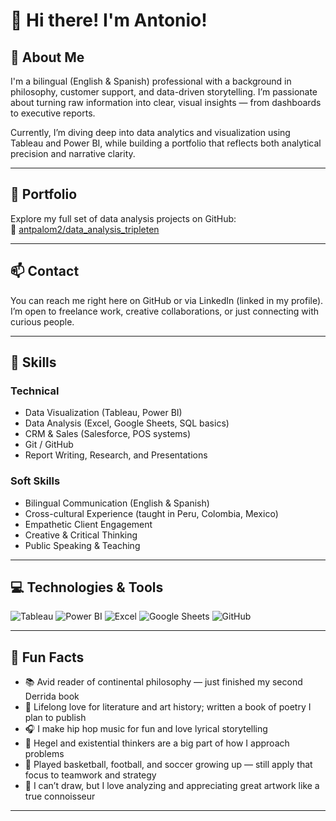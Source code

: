 # 👋 Hi there! I'm Antonio!

## 🧠 About Me
I'm a bilingual (English & Spanish) professional with a background in philosophy, customer support, and data-driven storytelling. I’m passionate about turning raw information into clear, visual insights — from dashboards to executive reports.

Currently, I’m diving deep into data analytics and visualization using Tableau and Power BI, while building a portfolio that reflects both analytical precision and narrative clarity.

---

## 📁 Portfolio

Explore my full set of data analysis projects on GitHub:  
🔗 [antpalom2/data_analysis_tripleten](https://github.com/antpalom2/data_analysis_tripleten)

---

## 📫 Contact
You can reach me right here on GitHub or via LinkedIn (linked in my profile). I’m open to freelance work, creative collaborations, or just connecting with curious people.

---

## 🧰 Skills

### Technical
- Data Visualization (Tableau, Power BI)
- Data Analysis (Excel, Google Sheets, SQL basics)
- CRM & Sales (Salesforce, POS systems)
- Git / GitHub
- Report Writing, Research, and Presentations

### Soft Skills
- Bilingual Communication (English & Spanish)
- Cross-cultural Experience (taught in Peru, Colombia, Mexico)
- Empathetic Client Engagement
- Creative & Critical Thinking
- Public Speaking & Teaching

---

## 💻 Technologies & Tools

![Tableau](https://img.shields.io/badge/Tableau-E97627?style=flat&logo=tableau&logoColor=white)
![Power BI](https://img.shields.io/badge/PowerBI-F2C811?style=flat&logo=powerbi&logoColor=black)
![Excel](https://img.shields.io/badge/Microsoft%20Excel-217346?style=flat&logo=microsoft-excel&logoColor=white)
![Google Sheets](https://img.shields.io/badge/Google%20Sheets-34A853?style=flat&logo=google-sheets&logoColor=white)
![GitHub](https://img.shields.io/badge/GitHub-181717?style=flat&logo=github&logoColor=white)

---

## 🎉 Fun Facts

- 📚 Avid reader of continental philosophy — just finished my second Derrida book  
- 📖 Lifelong love for literature and art history; written a book of poetry I plan to publish  
- 🎧 I make hip hop music for fun and love lyrical storytelling  
- 🧠 Hegel and existential thinkers are a big part of how I approach problems  
- 🏀 Played basketball, football, and soccer growing up — still apply that focus to teamwork and strategy  
- 🎨 I can’t draw, but I love analyzing and appreciating great artwork like a true connoisseur

---
